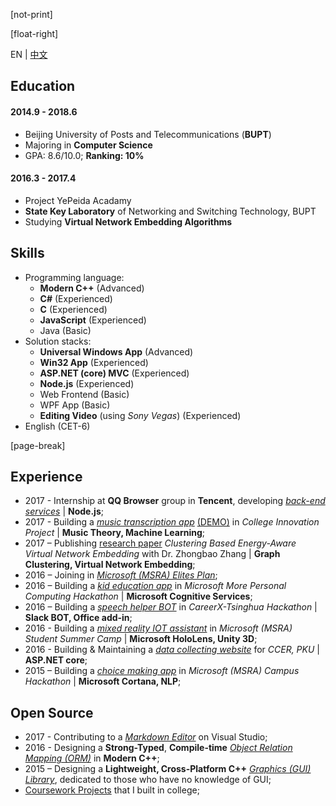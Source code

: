 ﻿[not-print]

[float-right]

EN | [中文](CV-zh.md)

## Education

#### 2014.9 - 2018.6

- Beijing University of Posts and Telecommunications (**BUPT**)
- Majoring in **Computer Science**
- GPA: 8.6/10.0; **Ranking: 10%**

#### 2016.3 - 2017.4

- Project YePeida Acadamy
- **State Key Laboratory** of Networking and Switching Technology, BUPT
- Studying **Virtual Network Embedding Algorithms**

## Skills

- Programming language:
  - **Modern C++** (Advanced)
  - **C#** (Experienced)
  - **C** (Experienced)
  - **JavaScript** (Experienced)
  - Java (Basic)
- Solution stacks:
  - **Universal Windows App** (Advanced)
  - **Win32 App** (Experienced)
  - **ASP.NET (core) MVC** (Experienced)
  - **Node.js** (Experienced)
  - Web Frontend (Basic)
  - WPF App (Basic)
  - **Editing Video** (using _Sony Vegas_) (Experienced)
- English (CET-6)

[page-break]

## Experience

- 2017 - Internship at **QQ Browser** group in **Tencent**, developing _[back-end services](http://go.browser.qq.com/)_ | **Node.js**;
- 2017 - Building a _[music transcription app](https://github.com/YuJianghao/YouPu)_ [(DEMO)](https://bot-man-jl.github.io/YouPu) in _College Innovation Project_ | **Music Theory, Machine Learning**;
- 2017 – Publishing [research paper](https://bot-man-jl.github.io/articles/?post=2017/Virtual-Network-Embedding-Study) _Clustering Based Energy-Aware Virtual Network Embedding_ with Dr. Zhongbao Zhang | **Graph Clustering, Virtual Network Embedding**;
- 2016 – Joining in _[Microsoft (MSRA) Elites Plan](https://studentclub.msra.cn/project/97)_;
- 2016 – Building a _[kid education app](https://github.com/BOT-Man-JL/Better-Kids)_ in _Microsoft More Personal Computing Hackathon_ | **Microsoft Cognitive Services**;
- 2016 – Building a _[speech helper BOT](https://github.com/xinhuaRadioLAB/HackerX_slive)_ in _CareerX-Tsinghua Hackathon_ | **Slack BOT, Office add-in**;
- 2016 - Building a _[mixed reality IOT assistant](https://github.com/BOT-Man-JL/IOT-Holo-Assistant)_ in _Microsoft (MSRA) Student Summer Camp_ | **Microsoft HoloLens, Unity 3D**;
- 2016 - Building & Maintaining a _[data collecting website](https://github.com/ZhangYuef/Survey_Platform_ccer)_ for _CCER, PKU_ | **ASP.NET core**;
- 2015 – Building a _[choice making app](https://www.microsoft.com/store/apps/Random%20Master/9NBLGGH6HCP7)_ in _Microsoft (MSRA) Campus Hackathon_ | **Microsoft Cortana, NLP**;

## Open Source

- 2017 - Contributing to a _[Markdown Editor](https://github.com/madskristensen/MarkdownEditor)_ on Visual Studio;
- 2016 - Designing a **Strong-Typed**, **Compile-time** _[Object Relation Mapping (ORM)](https://github.com/BOT-Man-JL/ORM-Lite)_ in **Modern C++**;
- 2015 – Designing a **Lightweight, Cross-Platform C++** _[Graphics (GUI) Library](https://github.com/BOT-Man-JL/EggAche-GL)_, dedicated to those who have no knowledge of GUI;
- [Coursework Projects](https://github.com/BOT-Man-JL/BUPT-Projects) that I built in college;
